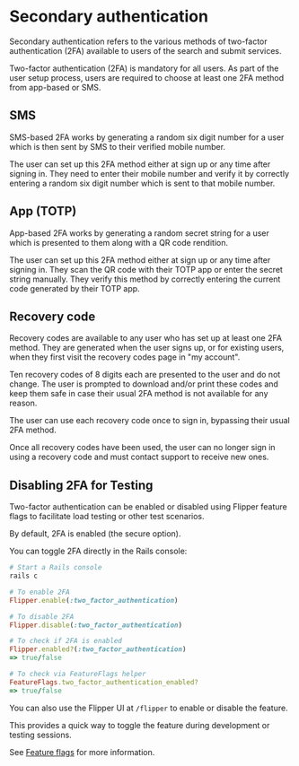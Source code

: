 # Secondary authentication

Secondary authentication refers to the various methods of two-factor
authentication (2FA) available to users of the search and submit services.

Two-factor authentication (2FA) is mandatory for all users.
As part of the user setup process, users are required to choose at least
one 2FA method from app-based or SMS.

## SMS

SMS-based 2FA works by generating a random six digit number for a user which is
then sent by SMS to their verified mobile number.

The user can set up this 2FA method either at sign up or any time after signing
in. They need to enter their mobile number and verify it by correctly entering
a random six digit number which is sent to that mobile number.

## App (TOTP)

App-based 2FA works by generating a random secret string for a user which is
presented to them along with a QR code rendition.

The user can set up this 2FA method either at sign up or any time after signing
in. They scan the QR code with their TOTP app or enter the secret string manually.
They verify this method by correctly entering the current code generated by their
TOTP app.

## Recovery code

Recovery codes are available to any user who has set up at least one 2FA method.
They are generated when the user signs up, or for existing users, when they first
visit the recovery codes page in "my account".

Ten recovery codes of 8 digits each are presented to the user and do not change.
The user is prompted to download and/or print these codes and keep them safe in
case their usual 2FA method is not available for any reason.

The user can use each recovery code once to sign in, bypassing their usual 2FA
method.

Once all recovery codes have been used, the user can no longer sign in using a
recovery code and must contact support to receive new ones.

## Disabling 2FA for Testing

Two-factor authentication can be enabled or disabled using Flipper feature flags to facilitate load testing or other test scenarios.

By default, 2FA is enabled (the secure option).

You can toggle 2FA directly in the Rails console:

```ruby
# Start a Rails console
rails c

# To enable 2FA
Flipper.enable(:two_factor_authentication)

# To disable 2FA
Flipper.disable(:two_factor_authentication)

# To check if 2FA is enabled
Flipper.enabled?(:two_factor_authentication)
=> true/false

# To check via FeatureFlags helper
FeatureFlags.two_factor_authentication_enabled?
=> true/false
```

You can also use the Flipper UI at `/flipper` to enable or disable the feature.

This provides a quick way to toggle the feature during development or testing sessions.

See [Feature flags](feature_flags.md) for more information.
